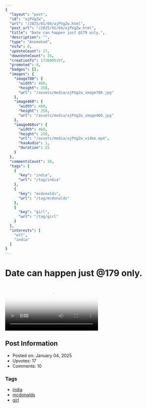 ```yaml
---
{
  "layout": "post",
  "id": "ajPVgZw",
  "url": "/2025/01/04/ajPVgZw.html",
  "post_url": "/2025/01/04/ajPVgZw.html",
  "title": "Date can happen just @179 only.",
  "description": "",
  "type": "Animated",
  "nsfw": 0,
  "upVoteCount": 17,
  "downVoteCount": 35,
  "creationTs": 1736005197,
  "promoted": 0,
  "badges": [],
  "images": {
    "image700": {
      "width": 460,
      "height": 258,
      "url": "/assets/media/ajPVgZw_image700.jpg"
    },
    "image460": {
      "width": 460,
      "height": 258,
      "url": "/assets/media/ajPVgZw_image460.jpg"
    },
    "image460sv": {
      "width": 460,
      "height": 258,
      "url": "/assets/media/ajPVgZw_video.mp4",
      "hasAudio": 1,
      "duration": 25
    }
  },
  "commentsCount": 10,
  "tags": [
    {
      "key": "india",
      "url": "/tag/india"
    },
    {
      "key": "mcdonalds",
      "url": "/tag/mcdonalds"
    },
    {
      "key": "girl",
      "url": "/tag/girl"
    }
  ],
  "interests": [
    "wtf",
    "india"
  ]
}
---
```


# Date can happen just @179 only.

<video controls playsinline loop poster="/assets/media/ajPVgZw_image460.jpg">
  <source src="/assets/media/ajPVgZw_video.mp4" type="video/mp4">
  Your browser does not support the video tag.
</video>

## Post Information

- Posted on: January 04, 2025
- Upvotes: 17
- Comments: 10

### Tags

- [india](/tag/india)
- [mcdonalds](/tag/mcdonalds)
- [girl](/tag/girl)
